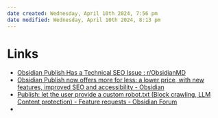 ```yaml
---
date created: Wednesday, April 10th 2024, 7:56 pm
date modified: Wednesday, April 10th 2024, 8:13 pm
---
```


# Links
- [Obsidian Publish Has a Technical SEO Issue : r/ObsidianMD](https://www.reddit.com/r/ObsidianMD/comments/xib3m0/obsidian_publish_has_a_technical_seo_issue/)
- [Obsidian Publish now offers more for less: a lower price, with new features, improved SEO and accessibility - Obsidian](https://obsidian.md/blog/obsidian-publish-now-offers-more-for-less/)
- [Publish: let the user provide a custom robot.txt (Block crawling, LLM Content protection) - Feature requests - Obsidian Forum](https://forum.obsidian.md/t/publish-let-the-user-provide-a-custom-robot-txt-block-crawling-llm-content-protection/58140/5) 
- 